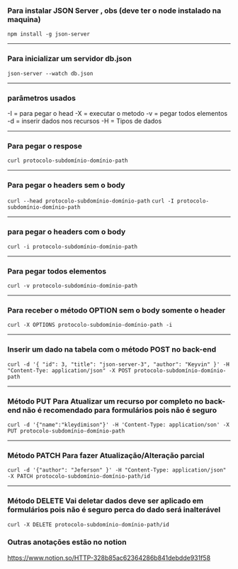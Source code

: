 ### Para instalar JSON Server , obs (deve ter o node instalado na maquina)

`npm install -g json-server`

---
### Para inicializar um servidor db.json

`json-server --watch db.json`

---
### parâmetros usados

-I = para pegar o head
-X = executar o metodo
-v = pegar todos elementos 
-d = inserir dados nos recursos
-H = Tipos de dados

---

### Para pegar o respose

`curl protocolo-subdomínio-domínio-path` 

---
### Para pegar o headers sem o body

`curl --head protocolo-subdomínio-domínio-path`
`curl -I protocolo-subdomínio-domínio-path`

---
### para pegar o headers com o body

`curl -i protocolo-subdomínio-domínio-path`

---
### Para pegar todos elementos 

`curl -v protocolo-subdomínio-domínio-path`

---
### Para receber o método OPTION sem o body somente o header

`curl -X OPTIONS protocolo-subdomínio-domínio-path -i`

---
### Inserir um dado na tabela com o método POST no back-end

`curl -d '{ "id": 3, "title": "json-server-3", "author": "Keyvin" }' -H "Content-Tye: application/json" -X POST protocolo-subdomínio-domínio-path`

---

### Método PUT Para Atualizar um recurso por completo no back-end não é recomendado para formulários pois não é seguro

`curl -d '{"name":"kleydimison"}' -H 'Content-Type: application/son' -X PUT protocolo-subdomínio-domínio-path`

---

### Método PATCH Para fazer Atualização/Alteração parcial

`curl -d '{"author": "Jeferson" }' -H "Content-Type: application/json" -X PATCH protocolo-subdomínio-domínio-path/id`

---

### Método DELETE Vai deletar dados deve ser aplicado em formulários pois não é seguro perca do dado será inalterável

`curl -X DELETE protocolo-subdomínio-domínio-path/id`

### Outras anotações estão no notion

https://www.notion.so/HTTP-328b85ac62364286b841debdde931f58